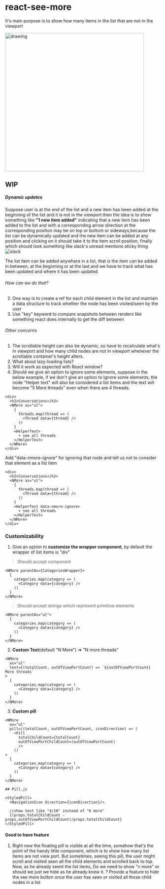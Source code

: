 # react-see-more

It's main purpose is to show how many items in the list that are not in the 
viewport

<img src="https://i.imgur.com/bXOnppc.png" alt="drawing" height=450/>


## WIP
##### Dynamic updates
Suppose user is at the end of the list and a new item has been added at the 
beginning of the list and it is not in the viewport then the idea is to show 
something like 
**"1 new item added"** indicating that a new item has been added to the list and 
with a corresponding arrow direction at the corresponding position may be on top or
bottom or sideways,because the list can be dynamically updated and the new item 
can be added at any position and clicking on it should take it to the item 
scroll position, finally which should look something like slack's unread 
mentions sticky thing
![slack](https://get.slack.help/hc/en-us/article_attachments/203675978/blog2.png)

The list item can be added anywhere in a list, that is the item can be 
added in between, at the beginning or at the last and we have to track what 
has been updated and where it has been updated.

###### How can we do that?
2) One way is to create a ref for each child element in the list
and maintain a data structure to track whether the node has been visited/seen
by the user
3) Use "key" keyword to compare snapshots between renders like something 
react does internally to get the diff between

###### Other concerns
1) The scrollable height can also be dynamic, so have to recalculate what's 
in viewport and how many child nodes are not in viewport whenever the 
scrollable container's height alters.
2) What about lazy-loading lists?
3) Will it work as expected with React window?
4) Should we give an option to ignore some elements, suppose in the below 
example, if we don't give an option to ignore some elements, the node "Helper
 text" will also be considered a list items and the text will become "5 More 
 threads" even when there are 4 threads.
```
<div>
  <h2>Conversations</h2>
  <NMore as="ul">
    {
      threads.map(thread => (
        <Thread data={thread} />
      ))
    }
    <HelperText>
      + see all threads
    </HelperText>
  </NMore>
</div>
```
Add "data-nmore-ignore" for ignoring that node and  tell us not to consider that element as a list item
```
<div>
  <h2>Conversations</h2>
  <NMore as="ul">
    {
      threads.map(thread => (
        <Thread data={thread} />
      ))
    }
    <HelperText data-nmore-ignore>
      + see all threads
    </HelperText>
  </NMore>
</div>
```

### Customizability
1) Give an option to **customize the wrapper component**, by default the wrapper of 
list items is "div"

> Should accept component
```
<NMore parentAs={CategoriesWrapper}>
  {
    categories.map(category => (
      <Category data={category} />
    ))
  }
</NMore>
```
> Should accept strings which represent primitive elements
```
<NMore parentAs="ul">
  {
    categories.map(category => (
      <Category data={category} />
    ))
  }
</NMore>
```
2) **Custom Text**(default "N More") => "N more threads"
```
<NMore
  as="ul"
  text={(totalCount, outOfViewPortCount) => `${outOfViewPortCount} More threads` 
>
  {
    categories.map(category => (
      <Category data={category} />
    ))
  }
</NMore>
```
3) **Custom pill**
```
<NMore
  as="ul"
  pill=((totalCount, outOfViewPortCount, iconDirection) => (
    <Pill
      totalChildCount={totalCount}
      outOfViewPortChildCount=(outOfViewPortCount)
      />
    ))
>
  {
    categories.map(category => (
      <Category data={category} />
    ))
  }
</NMore>
``` 

```
## Pill.js

<StyledPill>
  <NavigationIcon direction={iconDirection}/>

  //show text like "4/10" instead of "6 more"
  {(props.totalChildCount - props.outOfViewPortChildCount)/props.totalChildCount}
</StyledPill>
```

#### Good to have feature
1) Right now the floating pill is visible at all the time, somehow that's the point of the handy little component, which is to show how many list items are not view port. But sometimes, seeing this pill, the user might scroll and visited seen all the child elements and scrolled back to top. Now, as he already seent the list items, Do we need to show "n more" or should we just we hide as he already knew it. ? 
Provide a feature to hide the see more button once the user has seen or 
visited all those child nodes in a list
